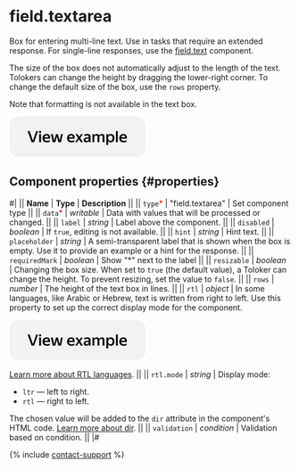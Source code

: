 # field.textarea

Box for entering multi-line text. Use in tasks that require an extended response. For single-line responses, use the [field.text](field.text.md) component.

The size of the box does not automatically adjust to the length of the text. Tolokers can change the height by dragging the lower-right corner. To change the default size of the box, use the `rows` property.

Note that formatting is not available in the text box.

[![View example in the sandbox](../_images/buttons/view-example.svg)](https://ya.cc/t/8LH9Vrwt3tz2pE)

## Component properties {#properties}

#|
|| **Name** | **Type** | **Description** ||
|| `type`<span style="color: red">\*</span> | "field.textarea" | Set component type ||
|| `data`<span style="color: red">\*</span> | _writable_ | Data with values that will be processed or changed. ||
|| `label` | _string_ | Label above the component. ||
|| `disabled` | _boolean_ | If `true`, editing is not available. ||
|| `hint` | _string_ | Hint text. ||
|| `placeholder` | _string_ | A semi-transparent label that is shown when the box is empty. Use it to provide an example or a hint for the response. ||
|| `requiredMark` | _boolean_ | Show "\*" next to the label ||
|| `resizable` | _boolean_ | Changing the box size. When set to `true` (the default value), a Toloker can change the height. To prevent resizing, set the value to `false`. ||
|| `rows` | _number_ | The height of the text box in lines. ||
|| `rtl` | _object_ | In some languages, like Arabic or Hebrew, text is written from right to left. Use this property to set up the correct display mode for the component.

[![View example in the sandbox](../_images/buttons/view-example.svg)](https://ya.cc/t/tq6fCNm_3ttFBW)

[Learn more about RTL languages](https://www.w3.org/International/questions/qa-scripts). ||
|| `rtl.mode` | _string_ | Display mode:

- `ltr` — left to right.
- `rtl` — right to left.

The chosen value will be added to the `dir` attribute in the component's HTML code. [Learn more about dir](https://www.w3.org/International/questions/qa-html-dir). ||
|| `validation` | _condition_ | Validation based on condition. ||
|#

{% include [contact-support](../_includes/contact-support.md) %}
